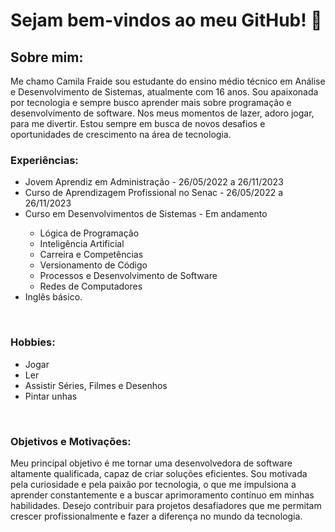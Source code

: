 <h1>Sejam bem-vindos ao meu GitHub! 💙</h1>

<h2>Sobre mim: </h2>
Me chamo Camila Fraide sou estudante do ensino médio técnico em Análise e Desenvolvimento de Sistemas, atualmente com 16 anos. Sou apaixonada por tecnologia e sempre busco aprender mais sobre programação e desenvolvimento de software. Nos meus momentos de lazer, adoro jogar, para me divertir. Estou sempre em busca de novos desafios e oportunidades de crescimento na área de tecnologia.<br>

<h3>Experiências:</h3>
<ul>
    <li>Jovem Aprendiz em Administração - 26/05/2022 a 26/11/2023</li>
    <li>Curso de Aprendizagem Profissional no Senac - 26/05/2022 a 26/11/2023</li>
    <li>Curso em Desenvolvimentos de Sistemas - Em andamento</li>
    <ul>
        <li>Lógica de Programação</li>
        <li>Inteligência Artificial</li>
        <li>Carreira e Competências</li>
        <li>Versionamento de Código</li>
        <li>Processos e Desenvolvimento de Software</li>
        <li>Redes de Computadores</li>
    </ul>
    <li>Inglês básico.</li>
</ul>
<br>
<h3>Hobbies:</h3>
<ul>
    <li>Jogar</li>
    <li>Ler</li>
    <li>Assistir Séries, Filmes e Desenhos</li>
    <li>Pintar unhas</li>
</ul>
<br>
<h3>Objetivos e Motivações:</h3>
Meu principal objetivo é me tornar uma desenvolvedora de software altamente qualificada, capaz de criar soluções eficientes. Sou motivada pela curiosidade e pela paixão por tecnologia, o que me impulsiona a aprender constantemente e a buscar aprimoramento contínuo em minhas habilidades. Desejo contribuir para projetos desafiadores que me permitam crescer profissionalmente e fazer a diferença no mundo da tecnologia.




<!--
**milafraide/milafraide** is a ✨ _special_ ✨ repository because its `README.md` (this file) appears on your GitHub profile.

Here are some ideas to get you started:

- 🔭 I’m currently working on ...
- 🌱 I’m currently learning ...
- 👯 I’m looking to collaborate on ...
- 🤔 I’m looking for help with ...
- 💬 Ask me about ...
- 📫 How to reach me: ...
- 😄 Pronouns: ...
- ⚡ Fun fact: ...
-->
